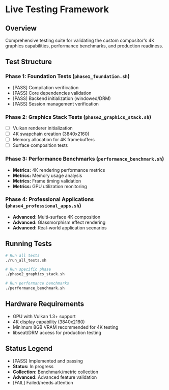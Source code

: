 # Live Testing Framework

## Overview
Comprehensive testing suite for validating the custom compositor's 4K graphics capabilities, performance benchmarks, and production readiness.

## Test Structure

### Phase 1: Foundation Tests (`phase1_foundation.sh`)
- [PASS] Compilation verification
- [PASS] Core dependencies validation  
- [PASS] Backend initialization (windowed/DRM)
- [PASS] Session management verification

### Phase 2: Graphics Stack Tests (`phase2_graphics_stack.sh`)
- [ ] Vulkan renderer initialization
- [ ] 4K swapchain creation (3840x2160)
- [ ] Memory allocation for 4K framebuffers
- [ ] Surface composition tests

### Phase 3: Performance Benchmarks (`performance_benchmark.sh`)
- **Metrics:** 4K rendering performance metrics
- **Metrics:** Memory usage analysis
- **Metrics:** Frame timing validation
- **Metrics:** GPU utilization monitoring

### Phase 4: Professional Applications (`phase4_professional_apps.sh`)
- **Advanced:** Multi-surface 4K composition
- **Advanced:** Glassmorphism effect rendering
- **Advanced:** Real-world application scenarios

## Running Tests

```bash
# Run all tests
./run_all_tests.sh

# Run specific phase
./phase2_graphics_stack.sh

# Run performance benchmarks
./performance_benchmark.sh
```

## Hardware Requirements
- GPU with Vulkan 1.3+ support
- 4K display capability (3840x2160)
- Minimum 8GB VRAM recommended for 4K testing
- libseat/DRM access for production testing

## Status Legend
- [PASS] Implemented and passing
- **Status:** In progress
- **Collection:** Benchmark/metric collection
- **Advanced:** Advanced feature validation
- [FAIL] Failed/needs attention